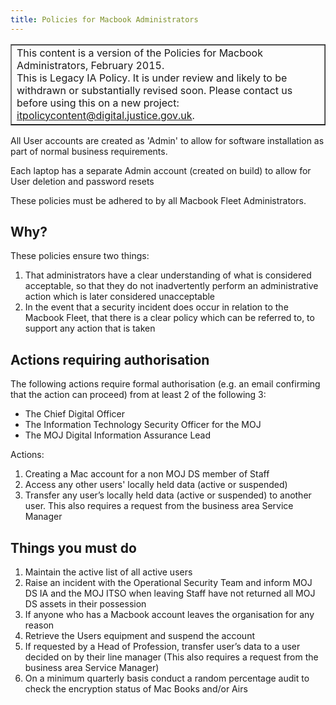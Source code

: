 ```yaml
---
title: Policies for Macbook Administrators
---
```


<table border='1'>
<tr>
<td>This content is a version of the Policies for Macbook Administrators, February 2015.<br/>
This is Legacy IA Policy. It is under review and likely to be withdrawn or substantially revised soon. Please contact us before using this on a new project: <a href="mailto:itpolicycontent@digital.justice.gov.uk?subject=policies-for-macbook-administrators">itpolicycontent@digital.justice.gov.uk</a>.</td>
</tr>
</table>

All User accounts are created as 'Admin' to allow for software installation as part of normal business requirements.

Each laptop has a separate Admin account (created on build) to allow for User deletion and password resets

These policies must be adhered to by all Macbook Fleet Administrators.

## Why?

These policies ensure two things:

1.  That administrators have a clear understanding of what is considered acceptable, so that they do not inadvertently perform an administrative action which is later considered unacceptable
2.  In the event that a security incident does occur in relation to the Macbook Fleet, that there is a clear policy which can be referred to, to support any action that is taken

## Actions requiring authorisation

The following actions require formal authorisation (e.g. an email confirming that the action can proceed) from at least 2 of the following 3:

- The Chief Digital Officer
- The Information Technology Security Officer for the MOJ
- The MOJ Digital Information Assurance Lead

Actions:

1.  Creating a Mac account for a non MOJ DS member of Staff
2.  Access any other users' locally held data (active or suspended)
3.  Transfer any user’s locally held data (active or suspended) to another user. This also requires a request from the business area Service Manager

## Things you must do

1.  Maintain the active list of all active users
2.  Raise an incident with the Operational Security Team and inform MOJ DS IA and the MOJ ITSO  when leaving Staff have not returned all MOJ DS assets in their possession
3.  If anyone who has a Macbook account leaves the organisation for any reason
  1.  Retrieve the Users equipment and suspend the account
  2.  If requested by a Head of Profession, transfer user’s data to a user decided on by their line manager (This also requires a request from the business area Service Manager)
4.  On a minimum quarterly basis conduct a random percentage audit to check the encryption status of Mac Books and/or Airs